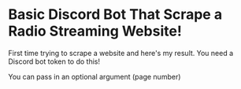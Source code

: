 # Basic Discord Bot That Scrape a Radio Streaming Website!

<p>First time trying to scrape a website and here's my result. You need a Discord bot token to do this!</p>
<p>You can pass in an optional argument (page number)</p>
